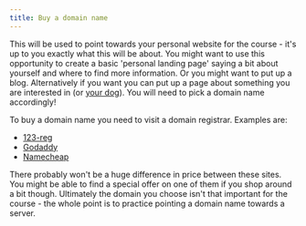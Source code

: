 ```yaml
---
title: Buy a domain name
---
```


This will be used to point towards your personal website for the course - it's up to you exactly what this will be about. You might want to use this opportunity to create a basic 'personal landing page' saying a bit about yourself and where to find more information. Or you might want to put up a blog. Alternatively if you want you can put up a page about something you are interested in (or [your dog](http://jamfly.info/)). You will need to pick a domain name accordingly!

To buy a domain name you need to visit a domain registrar. Examples are:

* [123-reg](http://www.123-reg.co.uk/)
* [Godaddy](http://www.godaddy.com/)
* [Namecheap](http://www.namecheap.com/)

There probably won't be a huge difference in price between these sites. You might be able to find a special offer on one of them if you shop around a bit though. Ultimately the domain you choose isn't that important for the course - the whole point is to practice pointing a domain name towards a server.
